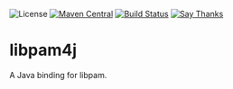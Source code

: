 ![License](https://img.shields.io/github/license/mashape/apistatus.svg)
[![Maven Central](https://maven-badges.herokuapp.com/maven-central/org.abstractj/libpam4j/badge.svg)](https://maven-badges.herokuapp.com/maven-central/org.abstractj/libpam4j)
[![Build Status](https://travis-ci.org/abstractj/libpam4j.png?branch=master)](https://travis-ci.org/abstractj/libpam4j)
[![Say Thanks](https://img.shields.io/badge/Say%20Thanks-!-1EAEDB.svg)](https://saythanks.io/to/abstractj)

# libpam4j

A Java binding for libpam.
